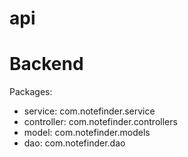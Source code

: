 # api
Backend
=======



Packages:
- service: com.notefinder.service
- controller: com.notefinder.controllers
- model: com.notefinder.models
- dao: com.notefinder.dao
